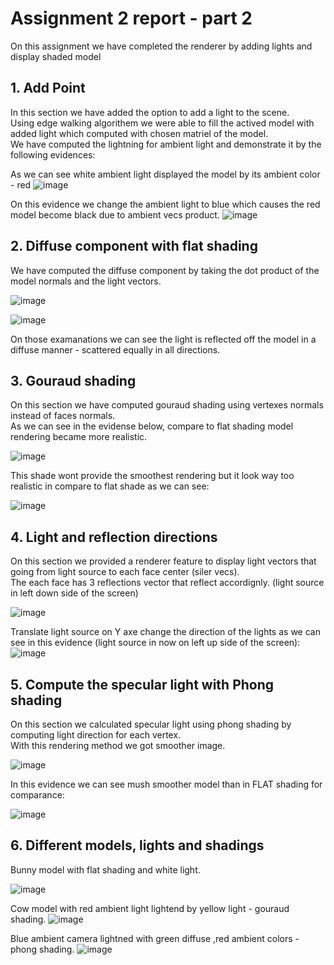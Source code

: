 # Assignment 2 report - part 2
On this assignment we have completed the renderer by adding lights and display shaded model
## 1.   Add Point
In this section we have added the option to add a light to the scene.\
Using edge walking algorithem we were able to fill the actived model with added light which computed with chosen matriel of the model.\
We have computed the lightning for ambient light and demonstrate it by the following evidences:

As we can see white ambient light displayed the model by its ambient color - red
![image](https://user-images.githubusercontent.com/100403800/214162854-ebf7d4fa-d78f-48ca-838a-ca51ace6322b.png)

On this evidence we change the ambient light to blue which causes the red model become black due to ambient vecs product.
![image](https://user-images.githubusercontent.com/100403800/214169481-7523ff81-86c0-43f7-bca0-098494e14561.png)

## 2.  Diffuse component with flat shading 
We have computed the diffuse component by taking the dot product of the model normals and the light vectors.

![image](https://user-images.githubusercontent.com/100403800/214171016-8e07da67-8653-405c-86c9-d95d5bc38c61.png)

![image](https://user-images.githubusercontent.com/100403800/214171611-1e697f51-8226-4e9e-beaa-3d539f07d8e9.png)

On those examanations we can see the light is reflected off the model in a diffuse manner - scattered equally in all directions.

## 3. Gouraud shading 
On this section we have computed gouraud shading using vertexes normals instead of faces normals.\
As we can see in the evidense below, compare to flat shading model rendering became more realistic.

![image](https://user-images.githubusercontent.com/100403800/214331940-2b24dbe0-4e3f-4e24-b61e-83a1ccbd3886.png)

This shade wont provide the smoothest rendering but it look way too realistic in compare to flat shade as we can see:

![image](https://user-images.githubusercontent.com/100403800/214332328-d1363b49-7367-4b03-ad5b-16e731bd708c.png)

## 4. Light and reflection directions
On this section we provided a renderer feature to display light vectors that going from light source to each face center (siler vecs).\
The each face has 3 reflections vector that reflect accordignly. (light source in left down side of the screen)

![image](https://user-images.githubusercontent.com/100403800/214361371-772de410-a6b1-46a0-b7cc-bc62381207e1.png)

Translate light source on Y axe change the direction of the lights as we can see in this evidence (light source in now on left up side of the screen):
![image](https://user-images.githubusercontent.com/100403800/214362470-12fee93e-12a6-46a1-96d4-be5d98ef39a0.png)

## 5. Compute the specular light with Phong shading
On this section we calculated specular light using phong shading by computing light direction for each vertex.\
With this rendering method we got smoother image.

![image](https://user-images.githubusercontent.com/100403800/214424106-e0763dbf-976f-413d-85db-414c922b8713.png)

In this evidence we can see mush smoother model than in FLAT shading for comparance:

![image](https://user-images.githubusercontent.com/100403800/214424625-2c6970d1-b920-4402-8922-56741a28e0dc.png)

## 6. Different models, lights and shadings
Bunny model with flat shading and white light.

![image](https://user-images.githubusercontent.com/100403800/214425940-fc244702-3c0e-41ff-a133-041ef0eb2e1f.png)

Cow model with red ambient light lightend by yellow light - gouraud shading.
![image](https://user-images.githubusercontent.com/100403800/214426575-547a510d-ef1a-4c94-8618-b4ef22409738.png)

Blue ambient camera lightned with green diffuse ,red ambient colors - phong shading.
![image](https://user-images.githubusercontent.com/100403800/214427081-813b055e-e633-4781-ab95-5ce181c565c5.png)



